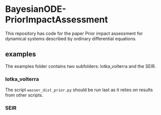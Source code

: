 # BayesianODE-PriorImpactAssessment
This repository has code for the paper Prior impact assessment for dynamical systems described by ordinary differential equations.
## examples
The examples folder contains two subfolders: lotka_volterra and the SEIR.
### lotka_volterra
The script `wasser_dist_prior.py` should be run last as it relies on results from other scripts.
### SEIR

